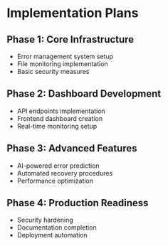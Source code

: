 # Implementation Plans

## Phase 1: Core Infrastructure
- Error management system setup
- File monitoring implementation
- Basic security measures

## Phase 2: Dashboard Development
- API endpoints implementation
- Frontend dashboard creation
- Real-time monitoring setup

## Phase 3: Advanced Features
- AI-powered error prediction
- Automated recovery procedures
- Performance optimization

## Phase 4: Production Readiness
- Security hardening
- Documentation completion
- Deployment automation
